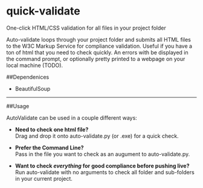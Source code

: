 quick-validate
=============

One-click HTML/CSS validation for all files in your project folder

Auto-validate loops through your project folder and submits all HTML files to 
the W3C Markup Service for compliance validation. Useful if you have a ton of 
html that you need to check quickly. An errors with be displayed in the command 
prompt, or optionally pretty printed to a webpage on your local machine (TODO). 


##Dependenices  

* BeautifulSoup 

------------------------------------------------------  

##Usage

AutoValidate can be used in a couple different ways:

- **Need to check one html file?**  
Drag and drop it onto auto-validate.py (or .exe) for a quick check.  

- **Prefer the Command Line?**  
Pass in the file you want to check as an augument to auto-validate.py.  

- **Want to check *everything* for good compliance before pushing live?**  
Run auto-validate with no arguments to check all folder and sub-folders in your current project. 




